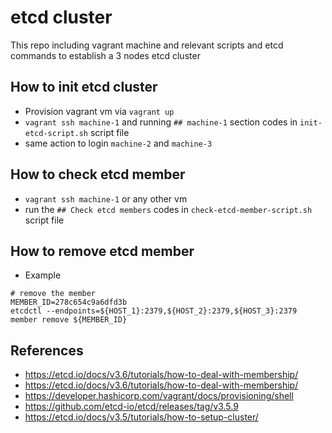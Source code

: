 # etcd cluster
This repo including vagrant machine and relevant scripts and etcd commands to establish a 3 nodes etcd cluster

## How to init etcd cluster
- Provision vagrant vm via `vagrant up`
- `vagrant ssh machine-1` and running `## machine-1` section codes in `init-etcd-script.sh` script file
- same action to login `machine-2` and `machine-3`

## How to check etcd member
- `vagrant ssh machine-1` or any other vm
- run the `## Check etcd members` codes in `check-etcd-member-script.sh` script file

## How to remove etcd member
- Example
```
# remove the member
MEMBER_ID=278c654c9a6dfd3b
etcdctl --endpoints=${HOST_1}:2379,${HOST_2}:2379,${HOST_3}:2379 member remove ${MEMBER_ID}
```

## References
- https://etcd.io/docs/v3.6/tutorials/how-to-deal-with-membership/
- https://etcd.io/docs/v3.6/tutorials/how-to-deal-with-membership/
- https://developer.hashicorp.com/vagrant/docs/provisioning/shell
- https://github.com/etcd-io/etcd/releases/tag/v3.5.9
- https://etcd.io/docs/v3.5/tutorials/how-to-setup-cluster/
